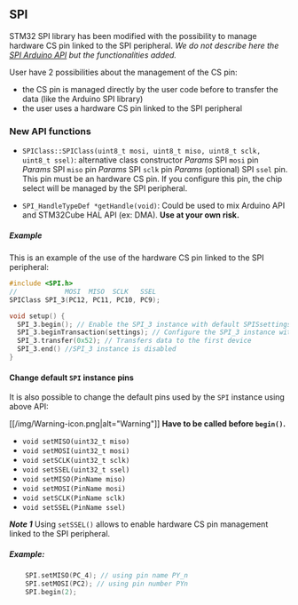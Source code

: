 ## SPI

STM32 SPI library has been modified with the possibility to manage hardware CS pin linked to the SPI peripheral.
_We do not describe here the [SPI Arduino API](https://www.arduino.cc/en/Reference/SPI) but the functionalities added._

User have 2 possibilities about the management of the CS pin:
* the CS pin is managed directly by the user code before to transfer the data (like the Arduino SPI library)
* the user uses a hardware CS pin linked to the SPI peripheral

### New API functions

* `SPIClass::SPIClass(uint8_t mosi, uint8_t miso, uint8_t sclk, uint8_t ssel)`: alternative class constructor
_Params_ SPI `mosi` pin
_Params_ SPI `miso` pin
_Params_ SPI `sclk` pin
_Params_ (optional) SPI `ssel` pin. This pin must be an hardware CS pin. If you configure this pin, the chip select will be managed by the SPI peripheral.

 * `SPI_HandleTypeDef *getHandle(void)`: Could be used to mix Arduino API and STM32Cube HAL API (ex: DMA). **Use at your own risk.**


##### Example

This is an example of the use of the hardware CS pin linked to the SPI peripheral:

```C++
#include <SPI.h>
//            MOSI  MISO  SCLK   SSEL
SPIClass SPI_3(PC12, PC11, PC10, PC9);

void setup() {
  SPI_3.begin(); // Enable the SPI_3 instance with default SPISsettings
  SPI_3.beginTransaction(settings); // Configure the SPI_3 instance with other settings
  SPI_3.transfer(0x52); // Transfers data to the first device
  SPI_3.end() //SPI_3 instance is disabled
}
```

#### Change default `SPI` instance pins
It is also possible to change the default pins used by the `SPI` instance using above API:

[[/img/Warning-icon.png|alt="Warning"]] **Have to be called before `begin()`.**

* `void setMISO(uint32_t miso)`
* `void setMOSI(uint32_t mosi)`
* `void setSCLK(uint32_t sclk)`
* `void setSSEL(uint32_t ssel)`
* `void setMISO(PinName miso)`
* `void setMOSI(PinName mosi)`
* `void setSCLK(PinName sclk)`
* `void setSSEL(PinName ssel)`

**_Note 1_** Using `setSSEL()` allows to enable hardware CS pin management linked to the SPI peripheral.

##### Example:
```C++
    SPI.setMISO(PC_4); // using pin name PY_n
    SPI.setMOSI(PC2); // using pin number PYn
    SPI.begin(2);
```
